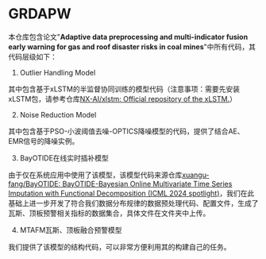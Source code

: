 # GRDAPW
本仓库包含论文"**Adaptive data preprocessing and multi-indicator fusion early warning for gas and roof disaster risks in coal mines**"中所有代码，其代码层级如下：

1. Outlier Handling Model

其中包含基于xLSTM的半监督协同训练的模型代码（注意事项：需要先安装xLSTM包，请参考仓库[NX-AI/xlstm: Official repository of the xLSTM.](https://github.com/NX-AI/xlstm)）

2. Noise Reduction Model

其中包含基于PSO-小波阈值去噪-OPTICS降噪模型的代码，提供了结合AE、EMR信号的降噪实例。

3. BayOTIDE在线实时插补模型

由于仅在系统应用中使用了该模型，该模型代码来源仓库[xuangu-fang/BayOTIDE: BayOTIDE-Bayesian Online Multivariate Time Series Imputation with Functional Decomposition (ICML 2024 spotlight)](https://github.com/xuangu-fang/BayOTIDE)，我们在此基础上进一步开发了符合我们数据分布规律的数据预处理代码、配置文件，生成了瓦斯、顶板预警相关指标的数据集合，具体文件在文件夹中上传。

4. MTAFM瓦斯、顶板融合预警模型

我们提供了该模型的结构代码，可以非常方便利用其的构建自己的任务。

